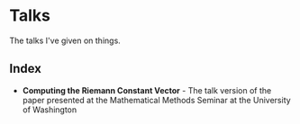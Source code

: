 # Talks

The talks I've given on things.

## Index

* **Computing the Riemann Constant Vector** - The talk version of the paper
    presented at the Mathematical Methods Seminar at the University of
    Washington

